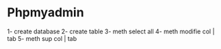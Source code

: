 # Phpmyadmin
1- create database
2- create table
3- meth select all 
4- meth modifie col | tab
5- meth sup col | tab